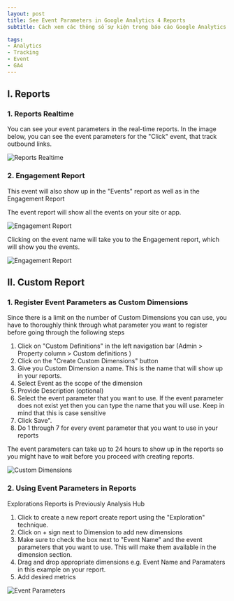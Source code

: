 ```yaml
---
layout: post
title: See Event Parameters in Google Analytics 4 Reports
subtitle: Cách xem các thông số sự kiện trong báo cáo Google Analytics 4

tags:
- Analytics
- Tracking
- Event
- GA4
---
```


## I. Reports

### 1. Reports Realtime

You can see your event parameters in the real-time reports. In the image below, you can see the event parameters for the "Click" event, that track outbound links.

![Reports Realtime](https://boxxv.github.io/img/ga/event-realtime.png "Reports Realtime")

### 2. Engagement Report

This event will also show up in the "Events" report as well as in the Engagement Report

The event report will show all the events on your site or app.

![Engagement Report](https://boxxv.github.io/img/ga/events-report-1024x241.png "Engagement Report")

Clicking on the event name will take you to the Engagement report, which will show you the events.

![Engagement Report](https://boxxv.github.io/img/ga/engagement-1024x494.png "Engagement Report")

## II. Custom Report

### 1. Register Event Parameters as Custom Dimensions

Since there is a limit on the number of Custom Dimensions you can use, you have to thoroughly think through what parameter you want to register before going through the following steps

1. Click on "Custom Definitions" in the left navigation bar (Admin > Property column > Custom definitions )
2. Click on the "Create Custom Dimensions" button
3. Give you Custom Dimension a name. This is the name that will show up in your reports.
4. Select Event as the scope of the dimension
5. Provide Description (optional)
6. Select the event parameter that you want to use. If the event parameter does not exist yet then you can type the name that you will use. Keep in mind that this is case sensitive
7. Click Save".
8. Do 1 through 7 for every event parameter that you want to use in your reports

The event parameters can take up to 24 hours to show up in the reports so you might have to wait before you proceed with creating reports.

![Custom Dimensions](https://boxxv.github.io/img/ga/custom-definitions.png "Custom Dimensions")

### 2. Using Event Parameters in Reports

Explorations Reports is Previously Analysis Hub

1. Click to create a new report create report using the "Exploration" technique.
2. Click on + sign next to Dimension to add new dimensions
3. Make sure to check the box next to "Event Name" and the event parameters that you want to use. This will make them available in the dimension section.
4. Drag and drop appropriate dimensions e.g. Event Name and Paramaters in this example on your report.
5. Add desired metrics

![Event Parameters](https://boxxv.github.io/img/ga/exploration.png "Event Parameters")
